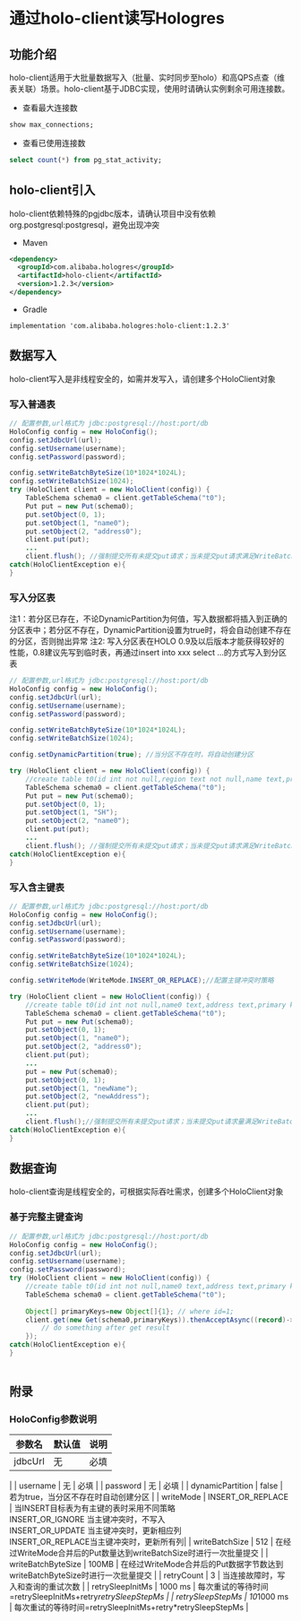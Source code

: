 # 通过holo-client读写Hologres

## 功能介绍
holo-client适用于大批量数据写入（批量、实时同步至holo）和高QPS点查（维表关联）场景。holo-client基于JDBC实现，使用时请确认实例剩余可用连接数。

- 查看最大连接数
```sql
show max_connections;
```

- 查看已使用连接数
```sql
select count(*) from pg_stat_activity;
```
## holo-client引入
holo-client依赖特殊的pgjdbc版本，请确认项目中没有依赖org.postgresql:postgresql，避免出现冲突

- Maven
```xml
<dependency>
  <groupId>com.alibaba.hologres</groupId>
  <artifactId>holo-client</artifactId>
  <version>1.2.3</version>
</dependency>
```

- Gradle
```
implementation 'com.alibaba.hologres:holo-client:1.2.3'
```
## 数据写入
holo-client写入是非线程安全的，如需并发写入，请创建多个HoloClient对象
### 写入普通表
```java
// 配置参数,url格式为 jdbc:postgresql://host:port/db
HoloConfig config = new HoloConfig();
config.setJdbcUrl(url);
config.setUsername(username);
config.setPassword(password);

config.setWriteBatchByteSize(10*1024*1024L);
config.setWriteBatchSize(1024);
try (HoloClient client = new HoloClient(config)) {
    TableSchema schema0 = client.getTableSchema("t0");
    Put put = new Put(schema0);
    put.setObject(0, 1);
    put.setObject(1, "name0");
    put.setObject(2, "address0");
    client.put(put); 
    ...
    client.flush(); //强制提交所有未提交put请求；当未提交put请求满足WriteBatchSize或WriteBatchByteSize也会自动提交
catch(HoloClientException e){
}
```
### 写入分区表
注1：若分区已存在，不论DynamicPartition为何值，写入数据都将插入到正确的分区表中；若分区不存在，DynamicPartition设置为true时，将会自动创建不存在的分区，否则抛出异常
注2: 写入分区表在HOLO 0.9及以后版本才能获得较好的性能，0.8建议先写到临时表，再通过insert into xxx select ...的方式写入到分区表
```java
// 配置参数,url格式为 jdbc:postgresql://host:port/db
HoloConfig config = new HoloConfig();
config.setJdbcUrl(url);
config.setUsername(username);
config.setPassword(password);

config.setWriteBatchByteSize(10*1024*1024L);
config.setWriteBatchSize(1024);

config.setDynamicPartition(true); //当分区不存在时，将自动创建分区

try (HoloClient client = new HoloClient(config)) {
    //create table t0(id int not null,region text not null,name text,primary key(id,region)) partition by list(region)
    TableSchema schema0 = client.getTableSchema("t0");
    Put put = new Put(schema0);
    put.setObject(0, 1);
    put.setObject(1, "SH");
    put.setObject(2, "name0");
    client.put(put); 
    ...
    client.flush(); //强制提交所有未提交put请求；当未提交put请求满足WriteBatchSize或WriteBatchByteSize也会自动提交
catch(HoloClientException e){
}
```
### 写入含主键表
```java
// 配置参数,url格式为 jdbc:postgresql://host:port/db
HoloConfig config = new HoloConfig();
config.setJdbcUrl(url);
config.setUsername(username);
config.setPassword(password);

config.setWriteBatchByteSize(10*1024*1024L);
config.setWriteBatchSize(1024);

config.setWriteMode(WriteMode.INSERT_OR_REPLACE);//配置主键冲突时策略

try (HoloClient client = new HoloClient(config)) {
    //create table t0(id int not null,name0 text,address text,primary key(id))
    TableSchema schema0 = client.getTableSchema("t0");
    Put put = new Put(schema0);
    put.setObject(0, 1);
    put.setObject(1, "name0");
    put.setObject(2, "address0");
    client.put(put); 
    ...
    put = new Put(schema0);
    put.setObject(0, 1);
    put.setObject(1, "newName");
    put.setObject(2, "newAddress");
    client.put(put);
    ...
    client.flush();//强制提交所有未提交put请求；当未提交put请求量满足WriteBatchSize或WriteBatchByteSize也会自动提交
catch(HoloClientException e){
}
```
## 数据查询
holo-client查询是线程安全的，可根据实际吞吐需求，创建多个HoloClient对象
### 基于完整主键查询
```java
// 配置参数,url格式为 jdbc:postgresql://host:port/db
HoloConfig config = new HoloConfig();
config.setJdbcUrl(url);
config.setUsername(username);
config.setPassword(password);
try (HoloClient client = new HoloClient(config)) {
    //create table t0(id int not null,name0 text,address text,primary key(id))
    TableSchema schema0 = client.getTableSchema("t0");
    
    Object[] primaryKeys=new Object[]{1}; // where id=1;
    client.get(new Get(schema0,primaryKeys)).thenAcceptAsync((record)->{
        // do something after get result
    });
catch(HoloClientException e){
}
    
```


## 附录
### HoloConfig参数说明
| 参数名 | 默认值 | 说明 |
| --- | --- | --- |
| jdbcUrl | 无 | 必填
 |
| username | 无 | 必填 |
| password | 无 | 必填 |
| dynamicPartition | false | 若为true，当分区不存在时自动创建分区 |
| writeMode | INSERT_OR_REPLACE | 当INSERT目标表为有主键的表时采用不同策略<br>INSERT_OR_IGNORE 当主键冲突时，不写入<br>INSERT_OR_UPDATE 当主键冲突时，更新相应列<br>INSERT_OR_REPLACE当主键冲突时，更新所有列|
| writeBatchSize | 512 | 在经过WriteMode合并后的Put数量达到writeBatchSize时进行一次批量提交 |
| writeBatchByteSize | 100MB | 在经过WriteMode合并后的Put数据字节数达到writeBatchByteSize时进行一次批量提交 |
| retryCount | 3 | 当连接故障时，写入和查询的重试次数 |
| retrySleepInitMs | 1000 ms | 每次重试的等待时间=retrySleepInitMs+retry*retrySleepStepMs |
| retrySleepStepMs | 10*1000 ms | 每次重试的等待时间=retrySleepInitMs+retry*retrySleepStepMs |




